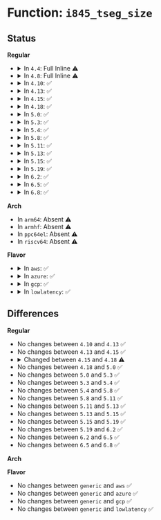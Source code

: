 # Function: <code>i845_tseg_size</code>

## Status
<b>Regular</b>
<ul>
<li>
<details>
<summary>In <code>4.4</code>: Full Inline ⚠️</summary>

**Collision:** Unique Static

**Inline:** Full

**Transformation:** False

**Instances:**

```
In arch/x86/kernel/early-quirks.c (ffffffff81f6f0dc)
Location: arch/x86/kernel/early-quirks.c:261
Inline: True
Inline callers:
  - arch/x86/kernel/early-quirks.c:i845_stolen_base
```
</details>
</li>
<li>
<details>
<summary>In <code>4.8</code>: Full Inline ⚠️</summary>

**Collision:** Unique Static

**Inline:** Full

**Transformation:** False

**Instances:**

```
In arch/x86/kernel/early-quirks.c (ffffffff81f9754e)
Location: arch/x86/kernel/early-quirks.c:258
Inline: True
Inline callers:
  - arch/x86/kernel/early-quirks.c:i845_stolen_base
```
</details>
</li>
<li>
<details>
<summary>In <code>4.10</code>: ✅</summary>

```c
size_t i845_tseg_size();
```

**Collision:** Unique Static

**Inline:** No

**Transformation:** False

**Instances:**

```
In arch/x86/kernel/early-quirks.c (ffffffff81fd2a15)
Location: arch/x86/kernel/early-quirks.c:258
Inline: False
Direct callers:
  - arch/x86/kernel/early-quirks.c:i865_stolen_base
  - arch/x86/kernel/early-quirks.c:i845_stolen_base
```
**Symbols:**

```
ffffffff81fd2a15-ffffffff81fd2a68: i845_tseg_size (STB_LOCAL)
```
</details>
</li>
<li>
<details>
<summary>In <code>4.13</code>: ✅</summary>

```c
size_t i845_tseg_size();
```

**Collision:** Unique Static

**Inline:** No

**Transformation:** False

**Instances:**

```
In arch/x86/kernel/early-quirks.c (ffffffff820b3595)
Location: arch/x86/kernel/early-quirks.c:258
Inline: False
Direct callers:
  - arch/x86/kernel/early-quirks.c:i865_stolen_base
  - arch/x86/kernel/early-quirks.c:i845_stolen_base
```
**Symbols:**

```
ffffffff820b3595-ffffffff820b35e5: i845_tseg_size (STB_LOCAL)
```
</details>
</li>
<li>
<details>
<summary>In <code>4.15</code>: ✅</summary>

```c
size_t i845_tseg_size();
```

**Collision:** Unique Static

**Inline:** No

**Transformation:** False

**Instances:**

```
In arch/x86/kernel/early-quirks.c (ffffffff826b9ea9)
Location: arch/x86/kernel/early-quirks.c:259
Inline: False
Direct callers:
  - arch/x86/kernel/early-quirks.c:i865_stolen_base
  - arch/x86/kernel/early-quirks.c:i845_stolen_base
```
**Symbols:**

```
ffffffff826b9ea9-ffffffff826b9ef9: i845_tseg_size (STB_LOCAL)
```
</details>
</li>
<li>
<details>
<summary>In <code>4.18</code>: ✅</summary>

```c
resource_size_t i845_tseg_size();
```

**Collision:** Unique Static

**Inline:** No

**Transformation:** False

**Instances:**

```
In arch/x86/kernel/early-quirks.c (ffffffff826e3e83)
Location: arch/x86/kernel/early-quirks.c:257
Inline: False
Direct callers:
  - arch/x86/kernel/early-quirks.c:i865_stolen_base
  - arch/x86/kernel/early-quirks.c:i845_stolen_base
```
**Symbols:**

```
ffffffff826e3e83-ffffffff826e3ed2: i845_tseg_size (STB_LOCAL)
```
</details>
</li>
<li>
<details>
<summary>In <code>5.0</code>: ✅</summary>

```c
resource_size_t i845_tseg_size();
```

**Collision:** Unique Static

**Inline:** No

**Transformation:** False

**Instances:**

```
In arch/x86/kernel/early-quirks.c (ffffffff8289a925)
Location: arch/x86/kernel/early-quirks.c:288
Inline: False
Direct callers:
  - arch/x86/kernel/early-quirks.c:i865_stolen_base
  - arch/x86/kernel/early-quirks.c:i845_stolen_base
```
**Symbols:**

```
ffffffff8289a925-ffffffff8289a974: i845_tseg_size (STB_LOCAL)
```
</details>
</li>
<li>
<details>
<summary>In <code>5.3</code>: ✅</summary>

```c
resource_size_t i845_tseg_size();
```

**Collision:** Unique Static

**Inline:** No

**Transformation:** False

**Instances:**

```
In arch/x86/kernel/early-quirks.c (ffffffff828b2675)
Location: arch/x86/kernel/early-quirks.c:288
Inline: False
Direct callers:
  - arch/x86/kernel/early-quirks.c:i865_stolen_base
  - arch/x86/kernel/early-quirks.c:i845_stolen_base
```
**Symbols:**

```
ffffffff828b2675-ffffffff828b26c9: i845_tseg_size (STB_LOCAL)
```
</details>
</li>
<li>
<details>
<summary>In <code>5.4</code>: ✅</summary>

```c
resource_size_t i845_tseg_size();
```

**Collision:** Unique Static

**Inline:** No

**Transformation:** False

**Instances:**

```
In arch/x86/kernel/early-quirks.c (ffffffff828b5ac7)
Location: arch/x86/kernel/early-quirks.c:288
Inline: False
Direct callers:
  - arch/x86/kernel/early-quirks.c:i865_stolen_base
  - arch/x86/kernel/early-quirks.c:i845_stolen_base
```
**Symbols:**

```
ffffffff828b5ac7-ffffffff828b5b1b: i845_tseg_size (STB_LOCAL)
```
</details>
</li>
<li>
<details>
<summary>In <code>5.8</code>: ✅</summary>

```c
resource_size_t i845_tseg_size();
```

**Collision:** Unique Static

**Inline:** No

**Transformation:** False

**Instances:**

```
In arch/x86/kernel/early-quirks.c (ffffffff82cdacbb)
Location: arch/x86/kernel/early-quirks.c:288
Inline: False
Direct callers:
  - arch/x86/kernel/early-quirks.c:i865_stolen_base
  - arch/x86/kernel/early-quirks.c:i845_stolen_base
```
**Symbols:**

```
ffffffff82cdacbb-ffffffff82cdad0f: i845_tseg_size (STB_LOCAL)
```
</details>
</li>
<li>
<details>
<summary>In <code>5.11</code>: ✅</summary>

```c
resource_size_t i845_tseg_size();
```

**Collision:** Unique Static

**Inline:** No

**Transformation:** False

**Instances:**

```
In arch/x86/kernel/early-quirks.c (ffffffff82fc710f)
Location: arch/x86/kernel/early-quirks.c:288
Inline: False
Direct callers:
  - arch/x86/kernel/early-quirks.c:i865_stolen_base
  - arch/x86/kernel/early-quirks.c:i845_stolen_base
```
**Symbols:**

```
ffffffff82fc710f-ffffffff82fc7163: i845_tseg_size (STB_LOCAL)
```
</details>
</li>
<li>
<details>
<summary>In <code>5.13</code>: ✅</summary>

```c
resource_size_t i845_tseg_size();
```

**Collision:** Unique Static

**Inline:** No

**Transformation:** False

**Instances:**

```
In arch/x86/kernel/early-quirks.c (ffffffff831d19c4)
Location: arch/x86/kernel/early-quirks.c:288
Inline: False
Direct callers:
  - arch/x86/kernel/early-quirks.c:i865_stolen_base
  - arch/x86/kernel/early-quirks.c:i845_stolen_base
```
**Symbols:**

```
ffffffff831d19c4-ffffffff831d1a18: i845_tseg_size (STB_LOCAL)
```
</details>
</li>
<li>
<details>
<summary>In <code>5.15</code>: ✅</summary>

```c
resource_size_t i845_tseg_size();
```

**Collision:** Unique Static

**Inline:** No

**Transformation:** False

**Instances:**

```
In arch/x86/kernel/early-quirks.c (ffffffff832b3ddd)
Location: arch/x86/kernel/early-quirks.c:288
Inline: False
Direct callers:
  - arch/x86/kernel/early-quirks.c:i865_stolen_base
  - arch/x86/kernel/early-quirks.c:i845_stolen_base
```
**Symbols:**

```
ffffffff832b3ddd-ffffffff832b3e31: i845_tseg_size (STB_LOCAL)
```
</details>
</li>
<li>
<details>
<summary>In <code>5.19</code>: ✅</summary>

```c
resource_size_t i845_tseg_size();
```

**Collision:** Unique Static

**Inline:** No

**Transformation:** False

**Instances:**

```
In arch/x86/kernel/early-quirks.c (ffffffff83465587)
Location: arch/x86/kernel/early-quirks.c:289
Inline: False
Direct callers:
  - arch/x86/kernel/early-quirks.c:i865_stolen_base
  - arch/x86/kernel/early-quirks.c:i845_stolen_base
```
**Symbols:**

```
ffffffff83465587-ffffffff834655e1: i845_tseg_size (STB_LOCAL)
```
</details>
</li>
<li>
<details>
<summary>In <code>6.2</code>: ✅</summary>

```c
resource_size_t i845_tseg_size();
```

**Collision:** Unique Static

**Inline:** No

**Transformation:** False

**Instances:**

```
In arch/x86/kernel/early-quirks.c (ffffffff83e88a50)
Location: arch/x86/kernel/early-quirks.c:289
Inline: False
Direct callers:
  - arch/x86/kernel/early-quirks.c:i865_stolen_base
  - arch/x86/kernel/early-quirks.c:i845_stolen_base
```
**Symbols:**

```
ffffffff83e88a50-ffffffff83e88aaa: i845_tseg_size (STB_LOCAL)
```
</details>
</li>
<li>
<details>
<summary>In <code>6.5</code>: ✅</summary>

```c
resource_size_t i845_tseg_size();
```

**Collision:** Unique Static

**Inline:** No

**Transformation:** False

**Instances:**

```
In arch/x86/kernel/early-quirks.c (ffffffff836abf70)
Location: arch/x86/kernel/early-quirks.c:289
Inline: False
Direct callers:
  - arch/x86/kernel/early-quirks.c:i865_stolen_base
  - arch/x86/kernel/early-quirks.c:i845_stolen_base
```
**Symbols:**

```
ffffffff836abf70-ffffffff836abfca: i845_tseg_size (STB_LOCAL)
```
</details>
</li>
<li>
<details>
<summary>In <code>6.8</code>: ✅</summary>

```c
resource_size_t i845_tseg_size();
```

**Collision:** Unique Static

**Inline:** No

**Transformation:** False

**Instances:**

```
In arch/x86/kernel/early-quirks.c (ffffffff838dc700)
Location: arch/x86/kernel/early-quirks.c:289
Inline: False
Direct callers:
  - arch/x86/kernel/early-quirks.c:i865_stolen_base
  - arch/x86/kernel/early-quirks.c:i845_stolen_base
```
**Symbols:**

```
ffffffff838dc700-ffffffff838dc75a: i845_tseg_size (STB_LOCAL)
```
</details>
</li>
</ul>
<b>Arch</b>
<ul>
<li>
In <code>arm64</code>: Absent ⚠️
</li>
<li>
In <code>armhf</code>: Absent ⚠️
</li>
<li>
In <code>ppc64el</code>: Absent ⚠️
</li>
<li>
In <code>riscv64</code>: Absent ⚠️
</li>
</ul>
<b>Flavor</b>
<ul>
<li>
<details>
<summary>In <code>aws</code>: ✅</summary>

```c
resource_size_t i845_tseg_size();
```

**Collision:** Unique Static

**Inline:** No

**Transformation:** False

**Instances:**

```
In arch/x86/kernel/early-quirks.c (ffffffff828a3ad3)
Location: arch/x86/kernel/early-quirks.c:288
Inline: False
Direct callers:
  - arch/x86/kernel/early-quirks.c:i865_stolen_base
  - arch/x86/kernel/early-quirks.c:i845_stolen_base
```
**Symbols:**

```
ffffffff828a3ad3-ffffffff828a3b27: i845_tseg_size (STB_LOCAL)
```
</details>
</li>
<li>
<details>
<summary>In <code>azure</code>: ✅</summary>

```c
resource_size_t i845_tseg_size();
```

**Collision:** Unique Static

**Inline:** No

**Transformation:** False

**Instances:**

```
In arch/x86/kernel/early-quirks.c (ffffffff8289bc15)
Location: arch/x86/kernel/early-quirks.c:288
Inline: False
Direct callers:
  - arch/x86/kernel/early-quirks.c:i865_stolen_base
  - arch/x86/kernel/early-quirks.c:i845_stolen_base
```
**Symbols:**

```
ffffffff8289bc15-ffffffff8289bc69: i845_tseg_size (STB_LOCAL)
```
</details>
</li>
<li>
<details>
<summary>In <code>gcp</code>: ✅</summary>

```c
resource_size_t i845_tseg_size();
```

**Collision:** Unique Static

**Inline:** No

**Transformation:** False

**Instances:**

```
In arch/x86/kernel/early-quirks.c (ffffffff828b69e3)
Location: arch/x86/kernel/early-quirks.c:288
Inline: False
Direct callers:
  - arch/x86/kernel/early-quirks.c:i865_stolen_base
  - arch/x86/kernel/early-quirks.c:i845_stolen_base
```
**Symbols:**

```
ffffffff828b69e3-ffffffff828b6a37: i845_tseg_size (STB_LOCAL)
```
</details>
</li>
<li>
<details>
<summary>In <code>lowlatency</code>: ✅</summary>

```c
resource_size_t i845_tseg_size();
```

**Collision:** Unique Static

**Inline:** No

**Transformation:** False

**Instances:**

```
In arch/x86/kernel/early-quirks.c (ffffffff828b6aca)
Location: arch/x86/kernel/early-quirks.c:288
Inline: False
Direct callers:
  - arch/x86/kernel/early-quirks.c:i865_stolen_base
  - arch/x86/kernel/early-quirks.c:i845_stolen_base
```
**Symbols:**

```
ffffffff828b6aca-ffffffff828b6b1e: i845_tseg_size (STB_LOCAL)
```
</details>
</li>
</ul>

## Differences
<b>Regular</b>
<ul>
<li>
No changes between <code>4.10</code> and <code>4.13</code> ✅
</li>
<li>
No changes between <code>4.13</code> and <code>4.15</code> ✅
</li>
<li>
<details>
<summary>Changed between <code>4.15</code> and <code>4.18</code> ⚠️</summary>
<ul>
<li>
<b>Return type changed. </b>
<code>size_t</code> ➡️ <code>resource_size_t</code>
</li>
</ul>
</details>
</li>
<li>
No changes between <code>4.18</code> and <code>5.0</code> ✅
</li>
<li>
No changes between <code>5.0</code> and <code>5.3</code> ✅
</li>
<li>
No changes between <code>5.3</code> and <code>5.4</code> ✅
</li>
<li>
No changes between <code>5.4</code> and <code>5.8</code> ✅
</li>
<li>
No changes between <code>5.8</code> and <code>5.11</code> ✅
</li>
<li>
No changes between <code>5.11</code> and <code>5.13</code> ✅
</li>
<li>
No changes between <code>5.13</code> and <code>5.15</code> ✅
</li>
<li>
No changes between <code>5.15</code> and <code>5.19</code> ✅
</li>
<li>
No changes between <code>5.19</code> and <code>6.2</code> ✅
</li>
<li>
No changes between <code>6.2</code> and <code>6.5</code> ✅
</li>
<li>
No changes between <code>6.5</code> and <code>6.8</code> ✅
</li>
</ul>
<b>Arch</b>
<ul>
</ul>
<b>Flavor</b>
<ul>
<li>
No changes between <code>generic</code> and <code>aws</code> ✅
</li>
<li>
No changes between <code>generic</code> and <code>azure</code> ✅
</li>
<li>
No changes between <code>generic</code> and <code>gcp</code> ✅
</li>
<li>
No changes between <code>generic</code> and <code>lowlatency</code> ✅
</li>
</ul>
